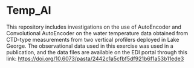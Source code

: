 # Temp_AI
This repository includes investigations on the use of AutoEncoder and Convolutional AutoEncoder on the water temperature data
obtained from CTD-type measurements from two vertical profilers deployed in Lake George.
The observational data used in this exercise was used in a publication, and the data files are available on the 
EDI portal through this link: https://doi.org/10.6073/pasta/2442c1a5cfbf5df921b6f1a53b11ede3 
